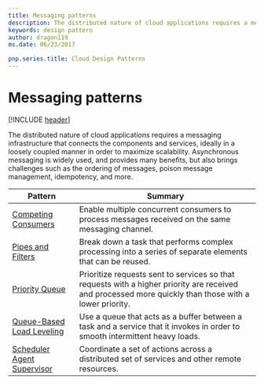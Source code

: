 ```yaml
---
title: Messaging patterns
description: The distributed nature of cloud applications requires a messaging infrastructure that connects the components and services, ideally in a loosely coupled manner in order to maximize scalability. Asynchronous messaging is widely used, and provides many benefits, but also brings challenges such as the ordering of messages, poison message management, idempotency, and more.
keywords: design pattern
author: dragon119
ms.date: 06/23/2017

pnp.series.title: Cloud Design Patterns
---
```


# Messaging patterns

[!INCLUDE [header](../../_includes/header.md)]

The distributed nature of cloud applications requires a messaging infrastructure that connects the components and services, ideally in a loosely coupled manner in order to maximize scalability. Asynchronous messaging is widely used, and provides many benefits, but also brings challenges such as the ordering of messages, poison message management, idempotency, and more.


|                            Pattern                             |                                                                        Summary                                                                         |
|----------------------------------------------------------------|--------------------------------------------------------------------------------------------------------------------------------------------------------|
|        [Competing Consumers](../competing-consumers.md)        |                            Enable multiple concurrent consumers to process messages received on the same messaging channel.                            |
|          [Pipes and Filters](../pipes-and-filters.md)          |                       Break down a task that performs complex processing into a series of separate elements that can be reused.                        |
|             [Priority Queue](../priority-queue.md)             | Prioritize requests sent to services so that requests with a higher priority are received and processed more quickly than those with a lower priority. |
|  [Queue-Based Load Leveling](../queue-based-load-leveling.md)  |              Use a queue that acts as a buffer between a task and a service that it invokes in order to smooth intermittent heavy loads.               |
| [Scheduler Agent Supervisor](../scheduler-agent-supervisor.md) |                              Coordinate a set of actions across a distributed set of services and other remote resources.                              |

